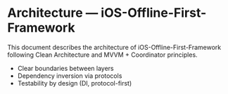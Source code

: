 # Architecture — iOS-Offline-First-Framework

This document describes the architecture of iOS-Offline-First-Framework following Clean Architecture and MVVM + Coordinator principles.



- Clear boundaries between layers
- Dependency inversion via protocols
- Testability by design (DI, protocol-first)
